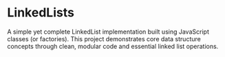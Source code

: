 # LinkedLists
A simple yet complete LinkedList implementation built using JavaScript classes (or factories). This project demonstrates core data structure concepts through clean, modular code and essential linked list operations.
